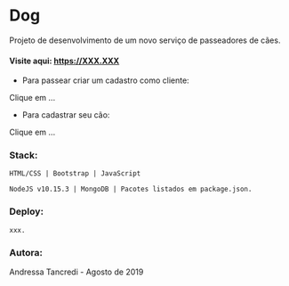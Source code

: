 # Dog
Projeto de desenvolvimento de um novo serviço de passeadores de cães.

#### Visite aqui: <https://XXX.XXX>

* Para passear criar um cadastro como cliente:

Clique em ...

* Para cadastrar seu cão:

Clique em ...

### Stack: ###

`HTML/CSS | Bootstrap | JavaScript`

`NodeJS v10.15.3 | MongoDB | Pacotes listados em package.json.`

### Deploy: ### 

`xxx.`

### Autora: ### 
Andressa Tancredi - Agosto de 2019